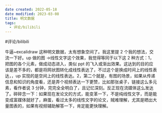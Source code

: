 ```yaml
---
date created: 2022-05-18
date modified: 2023-03-08
title: 明文数据
tags:
  - 评论/bilibili
---
```


#评论/bilibili

牛逼~excalidraw 这种明文数据，太有想象空间了。我这里提 2 个我的想法，交流一下好。up 做的图 ->线性文字这个效果，我觉得等同于以下这 2 种方式：1，把图的各个元素，做成动态进入，类似 ppt 的飞入或渐出效果。这达到的目的应该是差不多的，都是将网状图转化成线性表达了，不过这个是换成时间上的线性表达，，up 实现的是空间上的线性表达。2，第二个就是，有图的场景，如果从传递信息和知识的角度看，还是弄个视频表达一下更赞，比如那张桌子，链接这么多元素，看作者说 3 分钟，完完全全明白了，且记忆深刻。反正现在流媒体这么发达了。碎碎念一下：如果现在发论文的方式，能变革一下，不是纯线性文字，而是能变成富媒体就好了，麻蛋，看过太多的线性文字的论文，贼难理解，尤其是晒出大量图表的，如果有视频辅助解答一下，肯定能更快理解。
